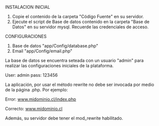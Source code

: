 INSTALACION INICIAL

1. Copie el contenido de la carpeta "Código Fuente" en su servidor.
2. Ejecute el script de Base de datos contenido en la carpeta "Base de Datos" en su servidor mysql. Recuerde las credenciales de acceso.


CONFIGURACIONES

1. Base de datos "app/Config/database.php" 
2. Email "app/Config/email.php" 

La base de datos se encuentra seteada con un usuario "admin" para realizar las configuraciones iniciales de la plataforma.

User: admin
pass: 123456


La aplicación, por usar el método rewrite no debe ser invocada por medio de la página .php.  Por ejemplo:

Error: 
www.midominio.cl/index.php

Correcto:
www.midominio.cl

Además, su servidor debe tener el mod_rewrite habilitado.
